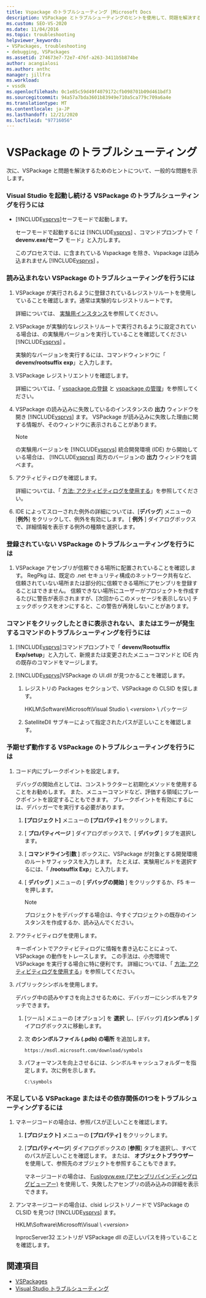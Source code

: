 ```yaml
---
title: Vspackage のトラブルシューティング |Microsoft Docs
description: VSPackage とトラブルシューティングのヒントを使用して、問題を解決する際に発生する可能性のある一般的な問題について説明します。
ms.custom: SEO-VS-2020
ms.date: 11/04/2016
ms.topic: troubleshooting
helpviewer_keywords:
- VSPackages, troubleshooting
- debugging, VSPackages
ms.assetid: 274673e7-72e7-476f-a263-3411b5b874be
author: acangialosi
ms.author: anthc
manager: jillfra
ms.workload:
- vssdk
ms.openlocfilehash: 0c1e85c59d49f4079172cfb098701b09d461bdf3
ms.sourcegitcommit: 94a57a7bda3601b83949e710a5ca779c709a6a4e
ms.translationtype: MT
ms.contentlocale: ja-JP
ms.lasthandoff: 12/21/2020
ms.locfileid: "97716056"
---
```

# <a name="troubleshooting-vspackages"></a>VSPackage のトラブルシューティング
次に、VSPackage と問題を解決するためのヒントについて、一般的な問題を示します。

### <a name="to-troubleshoot-a-vspackage-that-keeps-visual-studio-from-starting"></a>Visual Studio を起動し続ける VSPackage のトラブルシューティングを行うには

- [!INCLUDE[vsprvs](../code-quality/includes/vsprvs_md.md)]セーフモードで起動します。

   セーフモードで起動するには [!INCLUDE[vsprvs](../code-quality/includes/vsprvs_md.md)] 、コマンドプロンプトで「 **devenv.exe/セーフ** モード」と入力します。

   このプロセスでは、に含まれている Vspackage を除き、Vspackage は読み込まれません [!INCLUDE[vsprvs](../code-quality/includes/vsprvs_md.md)] 。

### <a name="to-troubleshoot-a-vspackage-that-does-not-load"></a>読み込まれない VSPackage のトラブルシューティングを行うには

1. VSPackage が実行されるように登録されているレジストリルートを使用していることを確認します。通常は実験的なレジストリルートです。

    詳細については、 [実験用インスタンス](../extensibility/the-experimental-instance.md)を参照してください。

2. VSPackage が実験的なレジストリルートで実行されるように設定されている場合は、の実験用バージョンを実行していることを確認してください [!INCLUDE[vsprvs](../code-quality/includes/vsprvs_md.md)] 。

    実験的なバージョンを実行するには、コマンドウィンドウに「 **devenv/rootsuffix exp**」と入力します。

3. VSPackage レジストリエントリを確認します。

    詳細については、「 [vspackage の登録](registering-and-unregistering-vspackages.md) と [vspackage の管理](../extensibility/managing-vspackages.md)」を参照してください。

4. VSPackage の読み込みに失敗しているのインスタンスの **出力** ウィンドウを開き [!INCLUDE[vsprvs](../code-quality/includes/vsprvs_md.md)] ます。 VSPackage が読み込みに失敗した理由に関する情報が、そのウィンドウに表示されることがあります。

   > [!NOTE]
   > の実験用バージョンを [!INCLUDE[vsprvs](../code-quality/includes/vsprvs_md.md)] 統合開発環境 (IDE) から開始している場合は、 [!INCLUDE[vsprvs](../code-quality/includes/vsprvs_md.md)] 両方のバージョンの **出力** ウィンドウを調べます。

5. アクティビティログを確認します。

    詳細については、「 [方法: アクティビティログを使用する](../extensibility/how-to-use-the-activity-log.md)」を参照してください。

6. IDE によってスローされた例外の詳細については、[**デバッグ**] メニューの [**例外**] をクリックして、例外を有効にします。 [ **例外** ] ダイアログボックスで、詳細情報を表示する例外の種類を選択します。

### <a name="to-troubleshoot-a-vspackage-that-does-not-register"></a>登録されていない VSPackage のトラブルシューティングを行うには

1. VSPackage アセンブリが信頼できる場所に配置されていることを確認します。 RegPkg は、既定の .net セキュリティ構成のネットワーク共有など、信頼されていない場所または部分的に信頼できる場所にアセンブリを登録することはできません。 信頼できない場所にユーザーがプロジェクトを作成するたびに警告が表示されますが、[次回からこのメッセージを表示しない] チェックボックスをオンにすると、この警告が再発しないことがあります。

### <a name="to-troubleshoot-a-command-that-is-not-visible-or-that-generates-an-error-when-you-click-a-command"></a>コマンドをクリックしたときに表示されない、またはエラーが発生するコマンドのトラブルシューティングを行うには

1. [!INCLUDE[vsprvs](../code-quality/includes/vsprvs_md.md)]コマンドプロンプトで「 **devenv/Rootsuffix Exp/setup**」と入力して、新規または変更されたメニューコマンドと IDE 内の既存のコマンドをマージします。

2. [!INCLUDE[vsprvs](../code-quality/includes/vsprvs_md.md)]VSPackage の UI.dll が見つかることを確認します。

   1. レジストリの Packages セクションで、VSPackage の CLSID を探します。

        HKLM\Software\Microsoft\Visual Studio \\ *\<version>* \ パッケージ

   2. SatelliteDll サブキーによって指定されたパスが正しいことを確認します。

### <a name="to-troubleshoot-a-vspackage-that-behaves-unexpectedly"></a>予期せず動作する VSPackage のトラブルシューティングを行うには

1. コード内にブレークポイントを設定します。

     デバッグの開始点としては、コンストラクターと初期化メソッドを使用することをお勧めします。 また、メニューコマンドなど、評価する領域にブレークポイントを設定することもできます。 ブレークポイントを有効にするには、デバッガーでを実行する必要があります。

    1. **[プロジェクト]** メニューの **[プロパティ]** をクリックします。

    2. [ **プロパティページ** ] ダイアログボックスで、[ **デバッグ** ] タブを選択します。

    3. [ **コマンドライン引数** ] ボックスに、VSPackage が対象とする開発環境のルートサフィックスを入力します。 たとえば、実験用ビルドを選択するには、「 **/rootsuffix Exp**」と入力します。

    4. [ **デバッグ** ] メニューの [ **デバッグの開始** ] をクリックするか、F5 キーを押します。

        > [!NOTE]
        > プロジェクトをデバッグする場合は、今すぐプロジェクトの既存のインスタンスを作成するか、読み込んでください。

2. アクティビティログを使用します。

     キーポイントでアクティビティログに情報を書き込むことによって、VSPackage の動作をトレースします。 この手法は、小売環境で VSPackage を実行する場合に特に便利です。 詳細については、「 [方法: アクティビティログを使用する](../extensibility/how-to-use-the-activity-log.md)」を参照してください。

3. パブリックシンボルを使用します。

     デバッグ中の読みやすさを向上させるために、デバッガーにシンボルをアタッチできます。

    1. [ツール] メニューの [オプション] を **選択** し、[デバッグ] **/[シンボル** ] ダイアログボックスに移動します。

    2. 次 **のシンボルファイル (.pdb) の場所** を追加します。

         `https://msdl.microsoft.com/download/symbols`

    3. パフォーマンスを向上させるには、シンボルキャッシュフォルダーを指定します。次に例を示します。

        ```
        C:\symbols
        ```

### <a name="to-troubleshoot-a-missing-vspackage-or-one-of-its-dependencies"></a>不足している VSPackage またはその依存関係の1つをトラブルシューティングするには

1. マネージコードの場合は、参照パスが正しいことを確認します。

   1. **[プロジェクト]** メニューの **[プロパティ]** をクリックします。

   2. [**プロパティページ**] ダイアログボックスの [**参照**] タブを選択し、すべてのパスが正しいことを確認します。 または、 **オブジェクトブラウザー** を使用して、参照先のオブジェクトを参照することもできます。

        マネージコードの場合は、 [Fuslogvw.exe (アセンブリバインディングログビューアー)](/dotnet/framework/tools/fuslogvw-exe-assembly-binding-log-viewer) を使用して、失敗したアセンブリの読み込みの詳細を表示できます。

2. アンマネージコードの場合は、clsid レジストリノードで VSPackage の CLSID を見つけ [!INCLUDE[vsprvs](../code-quality/includes/vsprvs_md.md)] ます。

    HKLM\Software\Microsoft\Visual \\ *\<version>*

   InprocServer32 エントリが VSPackage dll の正しいパスを持っていることを確認します。

## <a name="see-also"></a>関連項目
- [VSPackages](../extensibility/internals/vspackages.md)
- [Visual Studio トラブルシューティング](/troubleshoot/visualstudio/welcome-visual-studio/)
